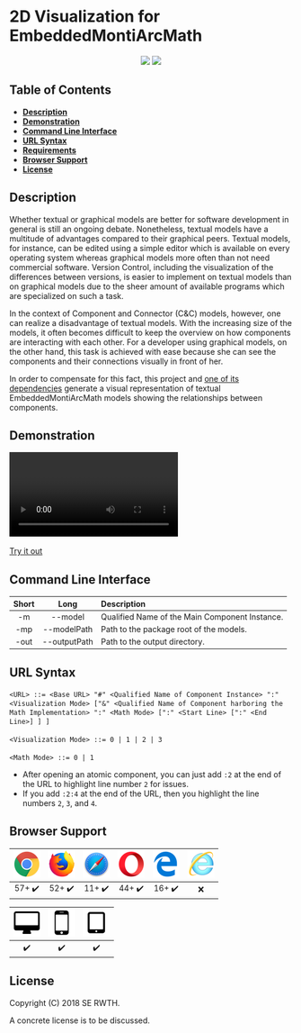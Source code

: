 # 2D Visualization for EmbeddedMontiArcMath

<p align="center">
    <a>
        <img src="https://img.shields.io/badge/Version-0.1.0-blue.svg?longCache=true&style=flat-square"/>
    </a>
    <a href="https://rwth-aachen.sciebo.de/s/igDWzLpdO5zYHBj/download?path=%2Fshared%2F18.07.20.visualization-emam&files=visualization-emam.zip">
        <img src="https://img.shields.io/badge/Download-18.07.20-blue.svg?longCache=true&style=flat-square"/>
    </a>
</p>

## Table of Contents
* [**Description**](#description)
* [**Demonstration**](#demonstration)
* [**Command Line Interface**](#command-line-interface)
* [**URL Syntax**](#url-syntax)
* [**Requirements**](doc/Requirements.md)
* [**Browser Support**](#browser-support)
* [**License**](#license)

## Description
Whether textual or graphical models are better for software development in general is still an
ongoing debate. Nonetheless, textual models have a multitude of advantages compared to their
graphical peers. Textual models, for instance, can be edited using a simple editor which is
available on every operating system whereas graphical models more often than not need
commercial software. Version Control, including the visualization of the differences between
versions, is easier to implement on textual models than on graphical models due to the sheer
amount of available programs which are specialized on such a task.

In the context of Component and Connector (C&C) models, however, one can realize a disadvantage
of textual models. With the increasing size of the models, it often becomes difficult to keep
the overview on how components are interacting with each other. For a developer using graphical
models, on the other hand, this task is achieved with ease because she can see the components
and their connections visually in front of her.

In order to compensate for this fact, this project and [one of its
dependencies](https://git.rwth-aachen.de/monticore/EmbeddedMontiArc/simulators/visualization)
generate a visual representation of textual EmbeddedMontiArcMath models showing the
relationships between components.

## Demonstration
![](doc/media/videos/VisualizationEMAM.mp4)

[Try it out](https://embeddedmontiarc.github.io/VisualizationEMAM/)

## Command Line Interface
| Short | Long         | Description                                     |
| :---: | :---:        | :---                                            |
| -m    | --model      | Qualified Name of the Main Component Instance.  |
| -mp   | --modelPath  | Path to the package root of the models.         |
| -out  | --outputPath | Path to the output directory.                   |

## URL Syntax
```
<URL> ::= <Base URL> "#" <Qualified Name of Component Instance> ":" <Visualization Mode> ["&" <Qualified Name of Component harboring the Math Implementation> ":" <Math Mode> [":" <Start Line> [":" <End Line>] ] ]

<Visualization Mode> ::= 0 | 1 | 2 | 3

<Math Mode> ::= 0 | 1
```

* After opening an atomic component, you can just add `:2` at the end of the URL to highlight line number `2` for issues.
* If you add `:2:4` at the end of the URL, then you highlight the line numbers `2`, `3`, and `4`.

## Browser Support
| ![Google Chrome](doc/media/images/chrome.png) | ![Mozilla Firefox](doc/media/images/firefox.png) | ![Safari](doc/media/images/safari.png) | ![Opera](doc/media/images/opera.png) | ![Microsoft Edge](doc/media/images/edge.png) | ![Internet Explorer](doc/media/images/ie.png) |
| :--------------------: | :--------------------: | :--------------------: | :--------------------: | :--------------------: | :---: |
| 57+ :heavy_check_mark: | 52+ :heavy_check_mark: | 11+ :heavy_check_mark: | 44+ :heavy_check_mark: | 16+ :heavy_check_mark: | :x:   |

| ![PC](doc/media/images/pc.png) | ![Smartphones](doc/media/images/smartphone.png) | ![Tablets](doc/media/images/tablet.png) |
| :----------------------: | :---------------------------------------: | :-------------------------------: |
| :heavy_check_mark:       | :heavy_check_mark:                        | :heavy_check_mark:                |


## License
Copyright (C) 2018 SE RWTH.

A concrete license is to be discussed.